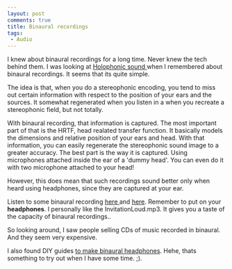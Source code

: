 ```yaml
---
layout: post
comments: true
title: Binaural recordings
tags:
 - Audio
---
```


I knew about binaural recordings for a long time. Never knew the tech behind them. I was looking at [Holophonic sound ][0]when I remembered about binaural recordings. It seems that its quite simple.

The idea is that, when you do a stereophonic encoding, you tend to miss out certain information with respect to the position of your ears and the sources. It somewhat regenerated when you listen in a when you recreate a stereophonic field, but not totally.

With binaural recording, that information is captured. The most important part of that is the HRTF, head realated transfer function. It basically models the dimensions and relative position of your ears and head. With that information, you can easily regenerate the stereophonic sound image to a greater accuracy. The best part is the way it is captured. Using microphones attached inside the ear of a 'dummy head'. You can even do it with two microphone attached to your head!

However, this does mean that such recordings sound better only when heard using headphones, since they are captured at your ear.

Listen to some binaural recording [here ][1]and [here][2]. Remember to put on your **headphones**. I personally like the InvitationLoud.mp3\. It gives you a taste of the capacity of binaural recordings..

So looking around, I saw people selling CDs of music recorded in binaural. And they seem very expensive.

I also found DIY guides [to make binaural headphones][3]. Hehe, thats something to try out when I have some time. ;).


[0]: http://www.holophonic.ch/test.php
[1]: http://www.freesound.org/tagsViewSingle.php?id=1190
[2]: http://www.noogenesis.com/binaural/binaural.html
[3]: http://webpages.charter.net/tidmarsh/binmic/
